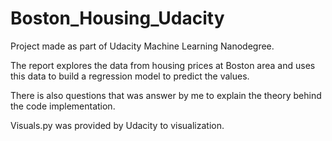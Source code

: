 # Boston_Housing_Udacity

Project made as part of Udacity Machine Learning Nanodegree.

The report explores the data from housing prices at Boston area and uses this data to build a regression model to predict the values.

There is also questions that was answer by me to explain the theory behind the code implementation.

Visuals.py was provided by Udacity to visualization.